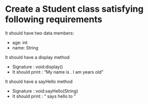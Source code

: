 # Create a Student class satisfying following requirements

It should have two data members:
- age: int
- name: String

It should have a display method
- Signature : void:display()
- It should print : “My name is <name>. I am <age> years old”

It should have a sayHello method
- Signature : void:sayHello(String)
- It should print : “<name data member> says hello to <name parameter>”